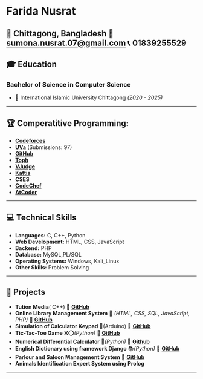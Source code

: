 <h1>Farida Nusrat</h1>

📍 **Chittagong, Bangladesh**  📧 [sumona.nusrat.07@gmail.com](mailto:sumona.nusrat.07@gmail.com)  📞 01839255529  
----
## 🎓 Education  
### **Bachelor of Science in Computer Science**  
- 📌 International Islamic University Chittagong _(2020 - 2025)_  
----
## 🏆 Comperatitive Programming:
- [**Codeforces**](https://codeforces.com/profile/c201242)
- [**UVa**](https://onlinejudge.org/index.php?option=com_onlinejudge&Itemid=15) (Submissions: 97)
- [**GitHub**](https://github.com/Farida42)
- [**Toph**](https://toph.co/u/C201242_Nusrat)
- [**VJudge**](https://vjudge.net/user/C201242)
- [**Kattis**](https://open.kattis.com/users/farida-nusrat)
- [**CSES**](https://cses.fi/user/99559)
- [**CodeChef**](https://www.codechef.com/users/farida242)
- [**AtCoder**](https://atcoder.jp/users/FaridaNusrat42)
----
## 💻 Technical Skills
- **Languages:** C, C++, Python
- **Web Development:** HTML, CSS, JavaScript
- **Backend:** PHP
- **Database:** MySQL,PL/SQL
- **Operating Systems:** Windows, Kali_Linux
- **Other Skills:** Problem Solving  
----
## 🚀 Projects
- **Tution Media**( C++) 🔗 **[GitHub](https://github.com/Farida42/Project_Tution-Media)**
- **Online Library Management System** 🌱 _(HTML, CSS, SQL, JavaScript, PHP)_ 🔗 **[GitHub](https://github.com/Farida42/Library-Management-System)**  
- **Simulation of Calculator Keypad**  🔢(Arduino) 🔗 **[GitHub](https://github.com/Farida42/EEE_project_calculator)**
- **Tic-Tac-Toe Game** ❌⭕_(Python)_ 🔗 **[GitHub](https://github.com/Farida42/Software-Engineering-Lab/tree/main/Project%20without%20framework)**
- **Numerical Differential Calculator**  🔢_(Python)_  🔗 **[Github](https://github.com/Farida42/Numerical-Differential-Calculator)**
-  **English Dictionary using framework Django** 📚_(Python)_ 🔗 **[GitHub](https://github.com/Farida42/Software-Engineering-Lab/tree/main/Django)**
-  **Parlour and Saloon Management System** 🔗 **[GitHub](https://github.com/Farida42/Parlour-and-Saloon-Management-System)**
- **Animals Identification Expert System using Prolog**

---
